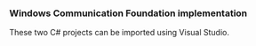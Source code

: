 ### Windows Communication Foundation implementation

These two C# projects can be imported using Visual Studio.
